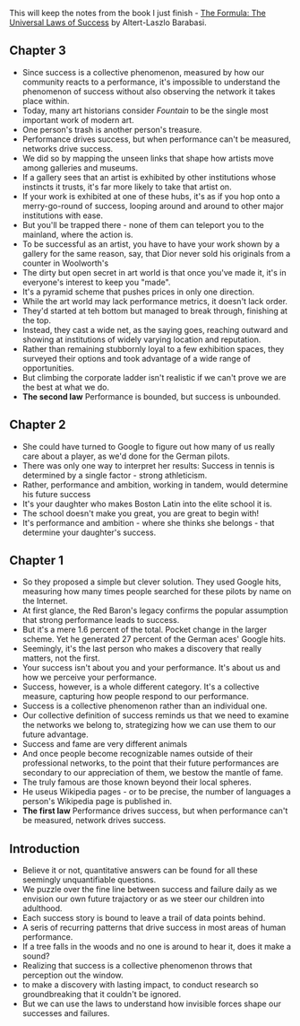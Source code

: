 This will keep the notes from the book I just finish - [The Formula: The Universal Laws of Success](https://www.amazon.com/The-Formula/dp/0316526479/) by Altert-Laszlo Barabasi. 

## Chapter 3 
* Since success is a collective phenomenon, measured by how our community reacts to a performance, it's impossible to understand the phenomenon of success without also observing the network it takes place within. 
* Today, many art historians consider *Fountain* to be the single most important work of modern art. 
* One person's trash is another person's treasure.
* Performance drives success, but when performance can't be measured, networks drive success. 
* We did so by mapping the unseen links that shape how artists move among galleries and museums. 
* If a gallery sees that an artist is exhibited by other institutions whose instincts it trusts, it's far more likely to take that artist on. 
* If your work is exhibited at one of these hubs, it's as if you hop onto a merry-go-round of success, looping around and around to other major institutions with ease. 
* But you'll be trapped there - none of them can teleport you to the mainland, where the action is. 
* To be successful as an artist, you have to have your work shown by a gallery for the same reason, say, that Dior never sold his originals from a counter in Woolworth's
* The dirty but open secret in art world is that once you've made it, it's in everyone's interest to keep you "made". 
* It's a pyramid scheme that pushes prices in only one direction. 
* While the art world may lack performance metrics, it doesn't lack order. 
* They'd started at teh bottom but managed to break through, finishing at the top. 
* Instead, they cast a wide net, as the saying goes, reaching outward and showing at institutions of widely varying location and reputation. 
* Rather than remaining stubbornly loyal to a few exhibition spaces, they surveyed their options and took advantage of a wide range of opportunities. 
* But climbing the corporate ladder isn't realistic if we can't prove we are the best at what we do. 
* **The second law** Performance is bounded, but success is unbounded. 

## Chapter 2
* She could have turned to Google to figure out how many of us really care about a player, as we'd done for the German pilots. 
* There was only one way to interpret her results: Success in tennis is determined by a single factor - strong athleticism. 
* Rather, performance and ambition, working in tandem, would determine his future success
* It's your daughter who makes Boston Latin into the elite school it is. 
* The school doesn't make you great, you are great to begin with! 
* It's performance and ambition - where she thinks she belongs - that determine your daughter's success. 

## Chapter 1
* So they proposed a simple but clever solution. They used Google hits, measuring how many times people searched for these pilots by name on the Internet. 
* At first glance, the Red Baron's legacy confirms the popular assumption that strong performance leads to success. 
* But it's a mere 1.6 percent of the total. Pocket change in the larger scheme. Yet he generated 27 percent of the German aces' Google hits. 
* Seemingly, it's the last person who makes a discovery that really matters, not the first. 
* Your success isn't about you and your performance. It's about us and how we perceive your performance. 
* Success, however, is a whole different category. It's a collective measure, capturing how people respond to our performance. 
* Success is a collective phenomenon rather than an individual one. 
* Our collective definition of success reminds us that we need to examine the networks we belong to, strategizing how we can use them to our future advantage. 
* Success and fame are very different animals
* And once people become recognizable names outside of their professional networks, to the point that their future performances are secondary to our appreciation of them, we bestow the mantle of fame. 
* The truly famous are those known beyond their local spheres. 
* He useus Wikipedia pages - or to be precise, the number of languages a person's Wikipedia page is published in. 
* **The first law** Performance drives success, but when performance can't be measured, network drives success. 

## Introduction
* Believe it or not, quantitative answers can be found for all these seemingly unquantifiable questions. 
* We puzzle over the fine line between success and failure daily as we envision our own future trajactory or as we steer our children into adulthood. 
* Each  success story is bound to leave a trail of data points behind. 
* A seris of recurring patterns that drive success in most areas of human performance. 
* If a tree falls in the woods and no one is around to hear it, does it make a sound?
* Realizing that success is a collective phenomenon throws that perception out the window. 
* to make a discovery with lasting impact, to conduct research so groundbreaking that it couldn't be ignored. 
* But we can use the laws to understand how invisible forces shape our successes and failures. 
